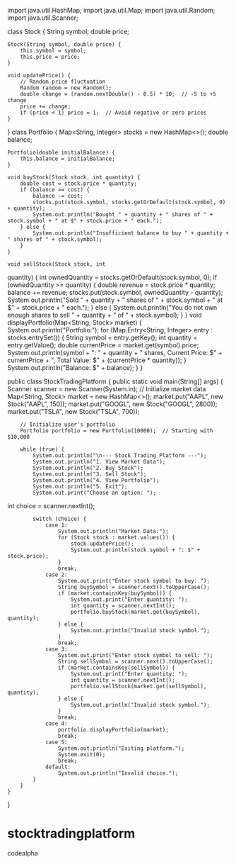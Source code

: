 import java.util.HashMap;
import java.util.Map;
import java.util.Random;
import java.util.Scanner;

class Stock {
    String symbol;
    double price;

    Stock(String symbol, double price) {
        this.symbol = symbol;
        this.price = price;
    }

    void updatePrice() {
        // Random price fluctuation
        Random random = new Random();
        double change = (random.nextDouble() - 0.5) * 10;  // -5 to +5 change
        price += change;
        if (price < 1) price = 1;  // Avoid negative or zero prices
    }
}
class Portfolio {
    Map<String, Integer> stocks = new HashMap<>();
    double balance;

    Portfolio(double initialBalance) {
        this.balance = initialBalance;
    }

    void buyStock(Stock stock, int quantity) {
        double cost = stock.price * quantity;
        if (balance >= cost) {
            balance -= cost;
            stocks.put(stock.symbol, stocks.getOrDefault(stock.symbol, 0) + quantity);
            System.out.println("Bought " + quantity + " shares of " + stock.symbol + " at $" + stock.price + " each.");
        } else {
            System.out.println("Insufficient balance to buy " + quantity + " shares of " + stock.symbol);
        }
    }

    void sellStock(Stock stock, int 
quantity) {
        int ownedQuantity = stocks.getOrDefault(stock.symbol, 0);
        if (ownedQuantity >= quantity) {
            double revenue = stock.price * quantity;
            balance += revenue;
            stocks.put(stock.symbol, ownedQuantity - quantity);
            System.out.println("Sold " + quantity + " shares of " + stock.symbol + " at $" + stock.price + " each.");
        } else {
            System.out.println("You do not own enough shares to sell " + quantity + " of " + stock.symbol);
        }
    }
void displayPortfolio(Map<String, Stock> market) {
        System.out.println("Portfolio:");
        for (Map.Entry<String, Integer> entry : stocks.entrySet()) {
            String symbol = entry.getKey();
            int quantity = entry.getValue();
            double currentPrice = market.get(symbol).price;
            System.out.println(symbol + ": " + quantity + " shares, Current Price: $" + currentPrice + ", Total Value: $" + (currentPrice * quantity));
        }
        System.out.println("Balance: $" + balance);
    }
}

public class StockTradingPlatform {
    public static void main(String[] args) {
        Scanner scanner = new Scanner(System.in);
        // Initialize market data
        Map<String, Stock> market = new HashMap<>();
        market.put("AAPL", new Stock("AAPL", 150));
        market.put("GOOGL", new Stock("GOOGL", 2800));
        market.put("TSLA", new Stock("TSLA", 700));

        // Initialize user's portfolio
        Portfolio portfolio = new Portfolio(10000);  // Starting with $10,000

        while (true) {
            System.out.println("\n--- Stock Trading Platform ---");
            System.out.println("1. View Market Data");
            System.out.println("2. Buy Stock");
            System.out.println("3. Sell Stock");
            System.out.println("4. View Portfolio");
            System.out.println("5. Exit");
            System.out.print("Choose an option: ");
int choice = scanner.nextInt();

            switch (choice) {
                case 1:
                    System.out.println("Market Data:");
                    for (Stock stock : market.values()) {
                        stock.updatePrice();
                        System.out.println(stock.symbol + ": $" + stock.price);
                    }
                    break;
                case 2:
                    System.out.print("Enter stock symbol to buy: ");
                    String buySymbol = scanner.next().toUpperCase();
                    if (market.containsKey(buySymbol)) {
                        System.out.print("Enter quantity: ");
                        int quantity = scanner.nextInt();
                        portfolio.buyStock(market.get(buySymbol), quantity);
                    } else {
                        System.out.println("Invalid stock symbol.");
                    }
                    break;
                case 3:
                    System.out.print("Enter stock symbol to sell: ");
                    String sellSymbol = scanner.next().toUpperCase();
                    if (market.containsKey(sellSymbol)) {
                        System.out.print("Enter quantity: ");
                        int quantity = scanner.nextInt();
                        portfolio.sellStock(market.get(sellSymbol), quantity);
                    } else {
                        System.out.println("Invalid stock symbol.");
                    }
                    break;
                case 4:
                    portfolio.displayPortfolio(market);
                    break;
                case 5:
                    System.out.println("Exiting platform.");
                    System.exit(0);
                    break;
                default:
                    System.out.println("Invalid choice.");
            }
        }
    }
}


# stocktradingplatform
codealpha
